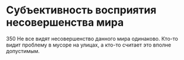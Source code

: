 # Субъективность восприятия несовершенства мира

350 Не все видят несовершенство данного мира одинаково. Кто-то видит проблему в мусоре на улицах, а кто-то считает это вполне допустимым.
